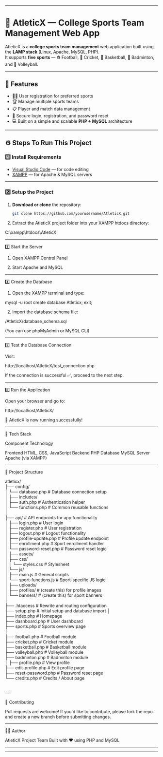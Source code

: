 

---

# 🏅 AtleticX — College Sports Team Management Web App

AtleticX is a **college sports team management** web application built using the **LAMP stack** (Linux, Apache, MySQL, PHP).  
It supports **five sports** — ⚽ Football, 🏏 Cricket, 🏀 Basketball, 🏸 Badminton, and 🏐 Volleyball.

---

## 🚀 Features
- 🧑‍🎓 User registration for preferred sports  
- 🏆 Manage multiple sports teams  
- 📋 Player and match data management  
- 🔐 Secure login, registration, and password reset  
- 💻 Built on a simple and scalable **PHP + MySQL** architecture  

---

## ⚙️ Steps To Run This Project

### 1️⃣ Install Requirements
- [Visual Studio Code](https://code.visualstudio.com/) — for code editing  
- [XAMPP](https://www.apachefriends.org/download.html) — for Apache & MySQL servers  

---

### 2️⃣ Setup the Project
1. **Download or clone** the repository:  
   ```bash
   git clone https://github.com/yourusername/AtleticX.git

2. Extract the AtleticX project folder into your XAMPP htdocs directory:

C:\xampp\htdocs\AtleticX




---

3️⃣ Start the Server

1. Open XAMPP Control Panel


2. Start Apache and MySQL




---

4️⃣ Create the Database

1. Open the XAMPP terminal and type:

mysql -u root
create database Atleticx;
exit;


2. Import the database schema file:

/AtleticX/database_schema.sql

(You can use phpMyAdmin or MySQL CLI)




---

5️⃣ Test the Database Connection

Visit:

http://localhost/AtleticX/test_connection.php

If the connection is successful ✅, proceed to the next step.


---

6️⃣ Run the Application

Open your browser and go to:

http://localhost/AtleticX/

🎉 AtleticX is now running successfully!


---

🧰 Tech Stack

Component	Technology

Frontend	HTML, CSS, JavaScript
Backend	PHP
Database	MySQL
Server	Apache (via XAMPP)



---

📁 Project Structure

atleticx/<br>
├── config/<br>
│   └── database.php                # Database connection setup<br>
│
├── includes/<br>
│   ├── auth.php                    # Authentication helper<br>
│   └── functions.php               # Common reusable functions<br>
│<br>
├── api/                            # API endpoints for app functionality<br>
│   ├── login.php                   # User login<br>
│   ├── register.php                # User registration<br>
│   ├── logout.php                  # Logout functionality<br>
│   ├── profile-update.php          # Profile update endpoint<br>
│   ├── enrollment.php              # Sport enrollment handler<br>
│   └── password-reset.php          # Password reset logic<br>
│
├── assets/<br>
│   ├── css/<br>
│   │   └── styles.css              # Stylesheet<br>
│   └── js/<br>
│       ├── main.js                 # General scripts<br>
│       └── sport-functions.js      # Sport-specific JS logic<br>
│
├── uploads/<br>
│   ├── profiles/                   # (create this) for profile images<br>
│   └── banners/                    # (create this) for sport banners<br>
│<br>
├── .htaccess                       # Rewrite and routing configuration<br>
├── setup.php                       # Initial setup and database import
│<br>
├── index.php                       # Homepage<br>
├── dashboard.php                   # User dashboard<br>
├── sports.php                      # Sports overview page<br>
│<br>
├── football.php                    # Football module<br>
├── cricket.php                     # Cricket module<br>
├── basketball.php                  # Basketball module<br>
├── volleyball.php                  # Volleyball module<br>
├── badminton.php                   # Badminton module<br>
│
├── profile.php                     # View profile<br>
├── edit-profile.php                # Edit profile page<br>
├── reset-password.php              # Password reset page<br>
└── credits.php                     # Credits / About page<br>

<br>
---

💬 Contributing

Pull requests are welcome!
If you'd like to contribute, please fork the repo and create a new branch before submitting changes.


---

🧑‍💻 Author

AtleticX Project Team
Built with ❤️ using PHP and MySQL


---

---
